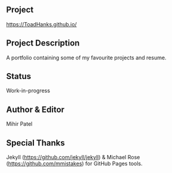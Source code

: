 Project
-------
https://ToadHanks.github.io/

Project Description
-----------------
A portfolio containing some of my favourite projects and resume. 

Status
--------
Work-in-progress

Author & Editor
-------------
Mihir Patel

Special Thanks
--------------
Jekyll (https://github.com/jekyll/jekyll) & Michael Rose (https://github.com/mmistakes) for GitHub Pages tools.

